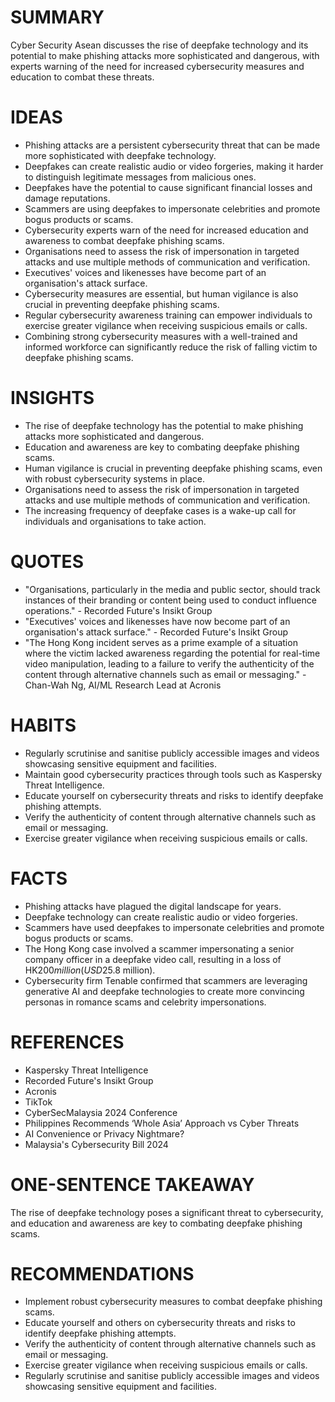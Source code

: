 # SUMMARY
Cyber Security Asean discusses the rise of deepfake technology and its potential to make phishing attacks more sophisticated and dangerous, with experts warning of the need for increased cybersecurity measures and education to combat these threats.

# IDEAS
* Phishing attacks are a persistent cybersecurity threat that can be made more sophisticated with deepfake technology.
* Deepfakes can create realistic audio or video forgeries, making it harder to distinguish legitimate messages from malicious ones.
* Deepfakes have the potential to cause significant financial losses and damage reputations.
* Scammers are using deepfakes to impersonate celebrities and promote bogus products or scams.
* Cybersecurity experts warn of the need for increased education and awareness to combat deepfake phishing scams.
* Organisations need to assess the risk of impersonation in targeted attacks and use multiple methods of communication and verification.
* Executives' voices and likenesses have become part of an organisation's attack surface.
* Cybersecurity measures are essential, but human vigilance is also crucial in preventing deepfake phishing scams.
* Regular cybersecurity awareness training can empower individuals to exercise greater vigilance when receiving suspicious emails or calls.
* Combining strong cybersecurity measures with a well-trained and informed workforce can significantly reduce the risk of falling victim to deepfake phishing scams.

# INSIGHTS
* The rise of deepfake technology has the potential to make phishing attacks more sophisticated and dangerous.
* Education and awareness are key to combating deepfake phishing scams.
* Human vigilance is crucial in preventing deepfake phishing scams, even with robust cybersecurity systems in place.
* Organisations need to assess the risk of impersonation in targeted attacks and use multiple methods of communication and verification.
* The increasing frequency of deepfake cases is a wake-up call for individuals and organisations to take action.

# QUOTES
* "Organisations, particularly in the media and public sector, should track instances of their branding or content being used to conduct influence operations." - Recorded Future's Insikt Group
* "Executives' voices and likenesses have now become part of an organisation's attack surface." - Recorded Future's Insikt Group
* "The Hong Kong incident serves as a prime example of a situation where the victim lacked awareness regarding the potential for real-time video manipulation, leading to a failure to verify the authenticity of the content through alternative channels such as email or messaging." - Chan-Wah Ng, AI/ML Research Lead at Acronis

# HABITS
* Regularly scrutinise and sanitise publicly accessible images and videos showcasing sensitive equipment and facilities.
* Maintain good cybersecurity practices through tools such as Kaspersky Threat Intelligence.
* Educate yourself on cybersecurity threats and risks to identify deepfake phishing attempts.
* Verify the authenticity of content through alternative channels such as email or messaging.
* Exercise greater vigilance when receiving suspicious emails or calls.

# FACTS
* Phishing attacks have plagued the digital landscape for years.
* Deepfake technology can create realistic audio or video forgeries.
* Scammers have used deepfakes to impersonate celebrities and promote bogus products or scams.
* The Hong Kong case involved a scammer impersonating a senior company officer in a deepfake video call, resulting in a loss of HK$200 million (USD$25.8 million).
* Cybersecurity firm Tenable confirmed that scammers are leveraging generative AI and deepfake technologies to create more convincing personas in romance scams and celebrity impersonations.

# REFERENCES
* Kaspersky Threat Intelligence
* Recorded Future's Insikt Group
* Acronis
* TikTok
* CyberSecMalaysia 2024 Conference
* Philippines Recommends ‘Whole Asia’ Approach vs Cyber Threats
* AI Convenience or Privacy Nightmare?
* Malaysia's Cybersecurity Bill 2024

# ONE-SENTENCE TAKEAWAY
The rise of deepfake technology poses a significant threat to cybersecurity, and education and awareness are key to combating deepfake phishing scams.

# RECOMMENDATIONS
* Implement robust cybersecurity measures to combat deepfake phishing scams.
* Educate yourself and others on cybersecurity threats and risks to identify deepfake phishing attempts.
* Verify the authenticity of content through alternative channels such as email or messaging.
* Exercise greater vigilance when receiving suspicious emails or calls.
* Regularly scrutinise and sanitise publicly accessible images and videos showcasing sensitive equipment and facilities.
